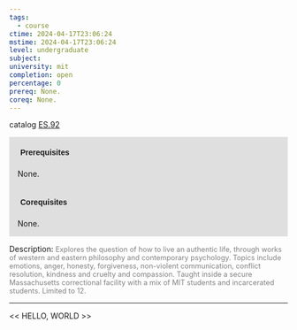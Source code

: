 ```yaml
---
tags:
  - course
ctime: 2024-04-17T23:06:24
mstime: 2024-04-17T23:06:24
level: undergraduate
subject: 
university: mit
completion: open
percentage: 0
prereq: None.
coreq: None.
---
```


catalog [ES.92](http://student.mit.edu/catalog/mESa.html#ES.92)

<span style="display: block; padding: 15px; background-color: rgb(100, 100, 100, 0.2);"><font id="m_prereq3935_0" style="display: block; font-family: Arial, sans-serif; font-weight: bold; padding: 5px">Prerequisites</font><br><span id="prereq3935_0">None.</span></span>
<span style="display: block; padding: 15px; background-color: rgb(100, 100, 100, 0.2);"><font id="m_coreq3935_0" style="display: block; font-family: Arial, sans-serif; font-weight: bold; padding: 5px">Corequisites</font><br><span id="coreq3935_0">None.</span></span>

<font style="">Description:</font>
<font style="color: grey; font-size: 0.8rem;">Explores the question of how to live an authentic life, through works of western and eastern philosophy and contemporary psychology. Topics include emotions, anger, honesty, forgiveness, non-violent communication, conflict resolution, kindness and cruelty and compassion. Taught inside a secure Massachusetts correctional facility with a mix of MIT students and incarcerated students. Limited to 12.</font>



---

<< HELLO, WORLD >>
